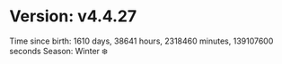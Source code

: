 # Version: v4.4.27
Time since birth: 1610 days, 38641 hours, 2318460 minutes, 139107600 seconds
Season: Winter ❄️
